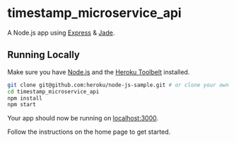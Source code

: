 # timestamp_microservice_api

A Node.js app using [Express](http://expressjs.com/) & [Jade](https://jade-lang.com/).

## Running Locally

Make sure you have [Node.js](http://nodejs.org/) and the [Heroku Toolbelt](https://toolbelt.heroku.com/) installed.

```sh
git clone git@github.com:heroku/node-js-sample.git # or clone your own fork
cd timestamp_microservice_api
npm install
npm start
```

Your app should now be running on [localhost:3000](http://localhost:3000/).

Follow the instructions on the home page to get started.
